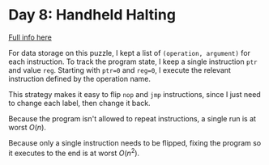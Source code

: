 # Day 8: Handheld Halting

[Full info here](https://adventofcode.com/2020/day/8)

For data storage on this puzzle, I kept a list of `(operation, argument)` for each
instruction. To track the program state, I keep a single instruction `ptr` and value `reg`.
Starting with `ptr=0` and `reg=0`, I execute the relevant instruction defined by the operation
name.

This strategy makes it easy to flip `nop` and `jmp` instructions, since I just need
to change each label, then change it back.

Because the program isn't allowed to repeat instructions, a single run is at worst $O(n)$.

Because only a single instruction needs to be flipped, fixing the program so it executes to
the end is at worst $O(n^2)$.
